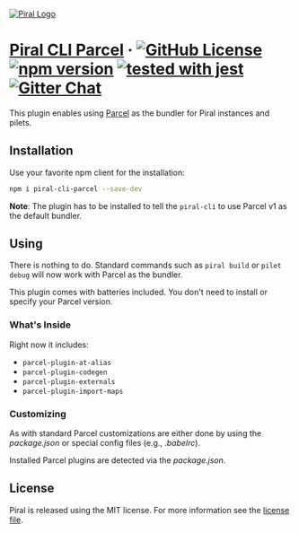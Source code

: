 [![Piral Logo](https://github.com/smapiot/piral/raw/main/docs/assets/logo.png)](https://piral.io)

# [Piral CLI Parcel](https://piral.io) &middot; [![GitHub License](https://img.shields.io/badge/license-MIT-blue.svg)](https://github.com/smapiot/piral-cli-parcel/blob/main/LICENSE) [![npm version](https://img.shields.io/npm/v/piral-cli-parcel.svg?style=flat)](https://www.npmjs.com/package/piral-cli-parcel) [![tested with jest](https://img.shields.io/badge/tested_with-jest-99424f.svg)](https://jestjs.io) [![Gitter Chat](https://badges.gitter.im/gitterHQ/gitter.png)](https://gitter.im/piral-io/community)

This plugin enables using [Parcel](https://parceljs.org) as the bundler for Piral instances and pilets.

## Installation

Use your favorite npm client for the installation:

```sh
npm i piral-cli-parcel --save-dev
```

**Note**: The plugin has to be installed to tell the `piral-cli` to use Parcel v1 as the default bundler.

## Using

There is nothing to do. Standard commands such as `piral build` or `pilet debug` will now work with Parcel as the bundler.

This plugin comes with batteries included. You don't need to install or specify your Parcel version.

### What's Inside

Right now it includes:

- `parcel-plugin-at-alias`
- `parcel-plugin-codegen`
- `parcel-plugin-externals`
- `parcel-plugin-import-maps`

### Customizing

As with standard Parcel customizations are either done by using the *package.json* or special config files (e.g., *.babelrc*).

Installed Parcel plugins are detected via the *package.json*.

## License

Piral is released using the MIT license. For more information see the [license file](./LICENSE).
